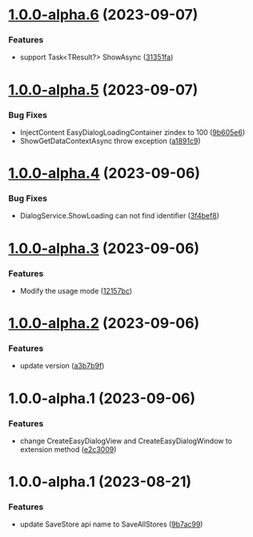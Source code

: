 # [1.0.0-alpha.6](https://github.com/Vctoons/EasyDialog.Avalonia/compare/v1.0.0-alpha.5...v1.0.0-alpha.6) (2023-09-07)


### Features

* support Task<TResult?> ShowAsync ([31351fa](https://github.com/Vctoons/EasyDialog.Avalonia/commit/31351fad74e696b63ebe5ecb8d737a82d0f8a34f))

# [1.0.0-alpha.5](https://github.com/Vctoons/EasyDialog.Avalonia/compare/v1.0.0-alpha.4...v1.0.0-alpha.5) (2023-09-07)


### Bug Fixes

* InjectContent EasyDialogLoadingContainer zindex to 100 ([9b605e6](https://github.com/Vctoons/EasyDialog.Avalonia/commit/9b605e6989b002b2002e1f788db97d330c024707))
* ShowGetDataContextAsync throw exception ([a1891c9](https://github.com/Vctoons/EasyDialog.Avalonia/commit/a1891c9dd4a18de0926036a282a3459eee164594))

# [1.0.0-alpha.4](https://github.com/Vctoons/EasyDialog.Avalonia/compare/v1.0.0-alpha.3...v1.0.0-alpha.4) (2023-09-06)


### Bug Fixes

* DialogService.ShowLoading can not find identifier ([3f4bef8](https://github.com/Vctoons/EasyDialog.Avalonia/commit/3f4bef84f21a4b59207f8fdc89ac16cfe9d8e3fe))

# [1.0.0-alpha.3](https://github.com/Vctoons/EasyDialog.Avalonia/compare/v1.0.0-alpha.2...v1.0.0-alpha.3) (2023-09-06)


### Features

* Modify the usage mode ([12157bc](https://github.com/Vctoons/EasyDialog.Avalonia/commit/12157bc4dcb24889e41865538dfea98f186b1414))

# [1.0.0-alpha.2](https://github.com/Vctoons/EasyDialog.Avalonia/compare/v1.0.0-alpha.1...v1.0.0-alpha.2) (2023-09-06)


### Features

* update version ([a3b7b9f](https://github.com/Vctoons/EasyDialog.Avalonia/commit/a3b7b9f3fa79ef85ec321393a2e4534d1d27c460))

# 1.0.0-alpha.1 (2023-09-06)


### Features

* change CreateEasyDialogView and CreateEasyDialogWindow to extension method ([e2c3009](https://github.com/Vctoons/EasyDialog.Avalonia/commit/e2c3009d763823d33ce0716c6d2bc5ad3c6bed34))

# 1.0.0-alpha.1 (2023-08-21)


### Features

* update  SaveStore api name to SaveAllStores ([9b7ac99](https://github.com/zyknow/NativeAppStore/commit/9b7ac99d556a5bcdb48ba08cbae006a5430dd411))
